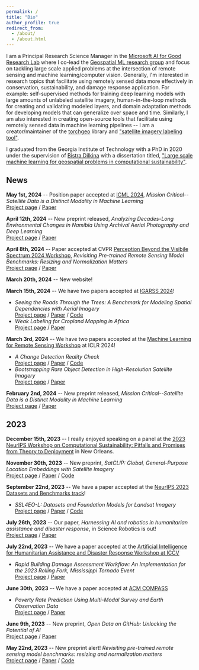 ```yaml
---
permalink: /
title: "Bio"
author_profile: true
redirect_from: 
  - /about/
  - /about.html
---
```


I am a Principal Research Science Manager in the [Microsoft AI for Good Research Lab](https://www.microsoft.com/en-us/research/group/ai-for-good-research-lab/) where I co-lead the [Geospatial ML research group](https://www.microsoft.com/en-us/research/project/geospatial-machine-learning/) and focus on tackling large scale applied problems at the intersection of remote sensing and machine learning/computer vision. Generally, I'm interested in research topics that facilitate using remotely sensed data more effectively in conservation, sustainability, and damage response application. For example: self-supervised methods for training deep learning models with large amounts of unlabeled satellite imagery, human-in-the-loop methods for creating and validating modeled layers, and domain adaptation methods for developing models that can generalize over space and time. Similarly, I am also interested in creating open-source tools that facilitate using remotely sensed data in machine learning pipelines -- I am a creator/maintainer of the [torchgeo](https://github.com/microsoft/torchgeo) library and ["satellite imagery labeling tool"](https://github.com/microsoft/satellite-imagery-labeling-tool).

I graduated from the Georgia Institute of Technology with a PhD in 2020 under the supervision of [Bistra Dilkina](https://viterbi.usc.edu/directory/faculty/Dilkina/Bistra) with a dissertation titled, ["Large scale machine learning for geospatial problems in computational sustainability"](https://repository.gatech.edu/entities/publication/af1a7913-e832-475e-a25b-d030dcb42bc5/full).


## News


**May 1st, 2024** -- Position paper accepted at [ICML 2024](https://icml.cc/), *Mission Critical--Satellite Data is a Distinct Modality in Machine Learning* <br/> [Project page](publication/2024-01-01-Mission-Critical-Satellite-Data-is-a-Distinct-Modality-in-Machine-Learning) / [Paper](https://arxiv.org/abs/2402.01444) 


**April 12th, 2024** -- New preprint released, *Analyzing Decades-Long Environmental Changes in Namibia Using Archival Aerial Photography and Deep Learning* <br/> [Project page](publication/2024-04-12-Analyzing-Historical-Aerial-Imagery) / [Paper](https://arxiv.org/abs/2404.08544) 


**April 8th, 2024** -- Paper accepted at CVPR [Perception Beyond the Visibile Spectrum 2024 Workshop](https://pbvs-workshop.github.io/), *Revisiting Pre-trained Remote Sensing Model Benchmarks: Resizing and Normalization Matters* <br/> [Project page](publication/2023-01-01-Revisiting-Pre-trained-Remote-Sensing-Model-Benchmarks-Resizing-and-Normalization-Matters) / [Paper](https://arxiv.org/abs/2305.13456) 


**March 20th, 2024** -- New website!


**March 15th, 2024** -- We have two papers accepted at [IGARSS 2024](https://www.2024.ieeeigarss.org/index.php)!
- *Seeing the Roads Through the Trees: A Benchmark for Modeling Spatial Dependencies with Aerial Imagery* <br/> [Project page](publication/2024-01-01-Seeing-the-Roads-Through-the-Trees-A-Benchmark-for-Modeling-Spatial-Dependencies-with-Aerial-Imagery) / [Paper](https://arxiv.org/abs/2401.06762) / [Code](https://github.com/isaaccorley/ChesapeakeRSC)
- *Weak Labeling for Cropland Mapping in Africa* <br/> [Project page](publication/2024-01-01-Weak-Labeling-for-Cropland-Mapping-in-Africa) / [Paper](https://arxiv.org/abs/2401.07014)


**March 3rd, 2024** -- We have two papers accepted at the [Machine Learning for Remote Sensing Workshop](https://ml-for-rs.github.io/iclr2024/) at ICLR 2024!
- *A Change Detection Reality Check* <br/> [Project page](publication/2024-01-01-A-Change-Detection-Reality-Check) / [Paper](https://arxiv.org/abs/2402.06994) / [Code](https://github.com/isaaccorley/a-change-detection-reality-check)
- *Bootstrapping Rare Object Detection in High-Resolution Satellite Imagery* <br/> [Project page](publication/2024-01-01-Bootstrapping-Rare-Object-Detection-in-High-Resolution-Satellite-Imagery) / [Paper](https://arxiv.org/abs/2403.02736)


**February 2nd, 2024** -- New preprint released, *Mission Critical--Satellite Data is a Distinct Modality in Machine Learning* <br/> [Project page](publication/2024-01-01-Mission-Critical-Satellite-Data-is-a-Distinct-Modality-in-Machine-Learning) / [Paper](https://arxiv.org/abs/2402.01444) 


## 2023


**December 15th, 2023** -- I really enjoyed speaking on a panel at the [2023 NeurIPS Workshop on Computational Sustainability: Pitfalls and Promises from Theory to Deployment](https://www.compsust.net/compsust-2023/) in New Orleans.


**November 30th, 2023** -- New preprint, *SatCLIP: Global, General-Purpose Location Embeddings with Satellite Imagery* <br/> [Project page](publication/2023-01-01-SatCLIP-Global-General-Purpose-Location-Embeddings-with-Satellite-Imagery) / [Paper](https://arxiv.org/abs/2311.17179) / [Code](https://github.com/microsoft/satclip)


**September 22nd, 2023** -- We have a paper accepted at the [NeurIPS 2023 Datasets and Benchmarks track](https://neurips.cc/Conferences/2023)!
- *SSL4EO-L: Datasets and Foundation Models for Landsat Imagery* <br/> [Project page](publication/2024-01-01-SSL4EO-L-Datasets-and-Foundation-Models-for-Landsat-Imagery) / [Paper](https://arxiv.org/abs/2306.09424) / [Code](https://github.com/microsoft/torchgeo/tree/main/experiments/ssl4eo)


**July 26th, 2023** -- Our paper, *Harnessing AI and robotics in humanitarian assistance and disaster response*, in Science Robotics is out! <br/> [Project page](publication/2023-01-01-Harnessing-AI-and-Robotics-in-Humanitarian-Assistance-and-Disaster-Response) / [Paper](https://www.science.org/doi/abs/10.1126/scirobotics.adj2767)


**July 22nd, 2023** -- We have a paper accepted at the [Artificial Intelligence for Humanitarian Assistance and Disaster Response Workshop at ICCV](https://www.hadr.ai/previous-versions/iccv-2023/accepted-papers-iccv23)
- *Rapid Building Damage Assessment Workflow: An Implementation for the 2023 Rolling Fork, Mississippi Tornado Event* <br/> [Project page](publication/2023-01-01-Rapid-Building-Damage-Assessment-Workflow-An-Implementation-for-the-2023-Rolling-Fork-Mississippi-Tornado-Event) / [Paper](https://arxiv.org/abs/2306.12589)


**June 30th, 2023** -- We have a paper accepted at [ACM COMPASS](https://2023.compass.hosting.acm.org/)
- *Poverty Rate Prediction Using Multi-Modal Survey and Earth Observation Data* <br/> [Project page](publication/2023-01-01-Poverty-Rate-Prediction-Using-Multi-Modal-Survey-and-Earth-Observation-Data) / [Paper](https://arxiv.org/abs/2307.11921)


**June 9th, 2023** -- New preprint, *Open Data on GitHub: Unlocking the Potential of AI* <br/> [Project page](publication/2023-01-01-Open-Data-on-GitHub-Unlocking-the-Potential-of-AI) / [Paper](https://arxiv.org/abs/2306.06191)


**May 22nd, 2023** -- New preprint alert! *Revisiting pre-trained remote sensing model benchmarks: resizing and normalization matters* <br/> [Project page](publication/2023-01-01-Revisiting-Pre-trained-Remote-Sensing-Model-Benchmarks-Resizing-and-Normalization-Matters) / [Paper](https://arxiv.org/abs/2305.13456) / [Code](https://github.com/isaaccorley/resize-is-all-you-need)
